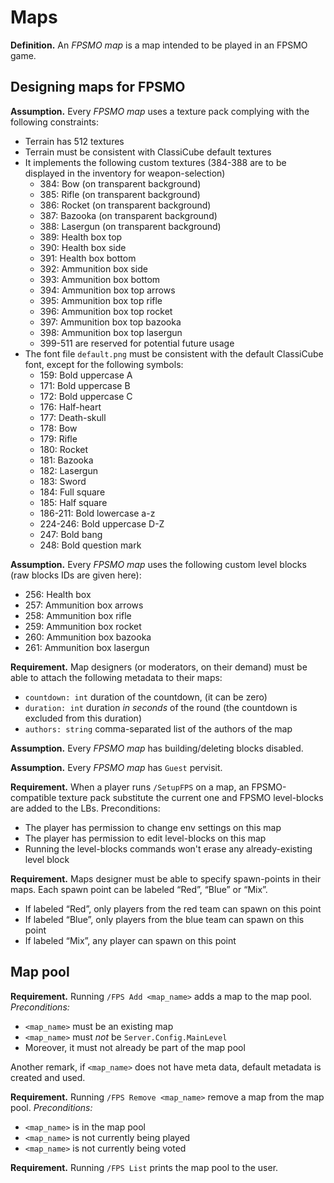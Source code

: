 # Maps

**Definition.** An *FPSMO map* is a map intended to be played in an FPSMO game.

## Designing maps for FPSMO

**Assumption.** Every *FPSMO map* uses a texture pack complying with the following constraints:

+ Terrain has 512 textures
+ Terrain must be consistent with ClassiCube default textures
+ It implements the following custom textures (384-388 are to be displayed in the inventory for weapon-selection)
    - 384: Bow (on transparent background)
    - 385: Rifle (on transparent background)
    - 386: Rocket (on transparent background)
    - 387: Bazooka (on transparent background)
    - 388: Lasergun (on transparent background)
    - 389: Health box top
    - 390: Health box side
    - 391: Health box bottom
    - 392: Ammunition box side
    - 393: Ammunition box bottom
    - 394: Ammunition box top arrows
    - 395: Ammunition box top rifle
    - 396: Ammunition box top rocket
    - 397: Ammunition box top bazooka
    - 398: Ammunition box top lasergun
    - 399-511 are reserved for potential future usage
+ The font file `default.png` must be consistent with the default ClassiCube font, except for the following symbols:
    - 159: Bold uppercase A
    - 171: Bold uppercase B
    - 172: Bold uppercase C
    - 176: Half-heart
    - 177: Death-skull
    - 178: Bow
    - 179: Rifle
    - 180: Rocket
    - 181: Bazooka
    - 182: Lasergun
    - 183: Sword
    - 184: Full square
    - 185: Half square
    - 186-211: Bold lowercase a-z
    - 224-246: Bold uppercase D-Z
    - 247: Bold bang
    - 248: Bold question mark

**Assumption.** Every *FPSMO map* uses the following custom level blocks (raw blocks IDs are given here):

+ 256: Health box
+ 257: Ammunition box arrows
+ 258: Ammunition box rifle
+ 259: Ammunition box rocket
+ 260: Ammunition box bazooka
+ 261: Ammunition box lasergun

**Requirement.** Map designers (or moderators, on their demand) must be able to attach the following metadata to their maps:

+ `countdown: int` duration of the countdown, (it can be zero)
+ `duration: int` duration *in seconds* of the round (the countdown is excluded from this duration)
+ `authors: string` comma-separated list of the authors of the map

**Assumption.** Every *FPSMO map* has building/deleting blocks disabled.

**Assumption.** Every *FPSMO map* has `Guest` pervisit.

**Requirement.** When a player runs `/SetupFPS` on a map, an FPSMO-compatible texture pack substitute the current one and FPSMO level-blocks are added to the LBs. Preconditions:

+ The player has permission to change env settings on this map
+ The player has permission to edit level-blocks on this map
+ Running the level-blocks commands won't erase any already-existing level block

**Requirement.** Maps designer must be able to specify spawn-points in their maps. Each spawn point can be labeled “Red”, “Blue” or “Mix”.

+ If labeled “Red”, only players from the red team can spawn on this point
+ If labeled “Blue”, only players from the blue team can spawn on this point
+ If labeled “Mix”, any player can spawn on this point

## Map pool

**Requirement.** Running `/FPS Add <map_name>` adds a map to the map pool. *Preconditions:*

+ `<map_name>` must be an existing map
+ `<map_name>` must *not* be `Server.Config.MainLevel`
+ Moreover, it must not already be part of the map pool

Another remark, if `<map_name>` does not have meta data, default metadata is created and used.

**Requirement.** Running `/FPS Remove <map_name>` remove a map from the map pool. *Preconditions:*

+ `<map_name>` is in the map pool
+ `<map_name>` is not currently being played
+ `<map_name>` is not currently being voted

**Requirement.** Running `/FPS List` prints the map pool to the user.

